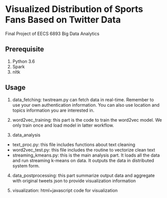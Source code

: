 # Visualized Distribution of Sports Fans Based on Twitter Data
Final Project of EECS 6893 Big Data Analytics

## Prerequisite
1. Python 3.6
2. Spark
3. nltk

## Usage
1. data_fetching: twstream.py can fetch data in real-time. Remember to use your own authentication information. You can also use location and topics information you are interested in.

2. word2vec_training: this part is the code to train the word2vec model. We only train once and load model in latter workflow.

3. data_analysis 
 - text_proc.py: this file includes functions about text cleaning
 - word2vec_test.py: this file includes the routine to vectorize clean text
 - streaming_kmeans.py: this is the main analysis part. It loads all the data and run streaming k-means on data. It outputs the data in distributed system form.

4. data_postprocessing: this part summarize output data and aggregate with original tweets json to provide visualization information

5. visualization: html+javascript code for visualization
